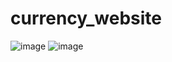 # currency_website

![image](https://user-images.githubusercontent.com/86098390/209755606-856a3f3e-b6c0-4e66-98f6-28d64478fa10.png)
![image](https://user-images.githubusercontent.com/86098390/209755633-360b693f-a12a-4c2c-a869-904f69131448.png)

